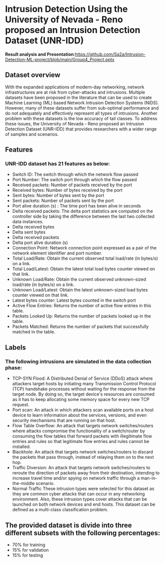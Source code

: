 # Intrusion Detection Using the University of Nevada - Reno proposed an Intrusion Detection Dataset (UNR-IDD)
**Result analysis and Presentation**:https://github.com/Sa2a/Intrusion-Detection-ML-project/blob/main/Group4_Project.pptx
## Dataset overview
With the expanded applications of modern-day networking, network infrastructures are at risk from cyber-attacks and intrusions. Multiple datasets have been proposed in the literature that can be used to create Machine Learning (ML) based Network Intrusion Detection Systems (NIDS). However, many of these datasets suffer from sub-optimal performance and do not adequately and effectively represent all types of intrusions. Another problem with these datasets is the low accuracy of tail classes. To address these issues, the University of Nevada - Reno proposed an Intrusion Detection Dataset (UNR-IDD) that provides researchers with a wider range of samples and scenarios.


## Features
### UNR-IDD dataset has 21 features as below:
*	Switch ID: The switch through which the network flow passed
*	Port Number: The switch port through which the flow passed
*   Received packets: Number of packets received by the port
*	Received bytes: Number of bytes received by the port
*	Sent bytes: Number of bytes sent by the port
*	Sent packets: Number of packets sent by the port
*	Port alive duration (s) : The time port has been alive in seconds
*	Delta received packets: The delta port statistics are computed on the controller side by taking the difference between the last two collected data instances.
*	Delta received bytes
*	Delta sent bytes
*	Delta received packets
*	Delta port alive duration (s)
*	Connection Point: Network connection point expressed as a pair of the network element identifier and port number.
*	Total Load/Rate: Obtain the current observed total load/rate (in bytes/s) on a link.
*	Total Load/Latest: Obtain the latest total load bytes counter viewed on that link.
*	Unknown Load/Rate: Obtain the current observed unknown-sized load/rate (in bytes/s) on a link.
*	Unknown Load/Latest: Obtain the latest unknown-sized load bytes counter viewed on that link.
*	Latest bytes counter: Latest bytes counted in the switch port
*	Active Flow Entries: Returns the number of active flow entries in this table.
*	Packets Looked Up: Returns the number of packets looked up in the table.
*	Packets Matched: Returns the number of packets that successfully matched in the table.
 
 
 
 
## Labels
### The following intrusions are simulated in the data collection phase:
*	TCP-SYN Flood: A Distributed Denial of Service (DDoS) attack where attackers target hosts by initiating many Transmission Control Protocol (TCP) handshake processes without waiting for the response from the target node. By doing so, the target device's resources are consumed as it has to keep allocating some memory space for every new TCP request.
*	Port scan: An attack in which attackers scan available ports on a host device to learn information about the services, versions, and even security mechanisms that are running on that host.
*	Flow Table Overflow: An attack that targets network switches/routers where attacks compromise the functionality of a switch/router by consuming the flow tables that forward packets with illegitimate flow entries and rules so that legitimate flow entries and rules cannot be installed.
*	Blackhole: An attack that targets network switches/routers to discard the packets that pass through, instead of relaying them on to the next hop.
*	Traffic Diversion: An attack that targets network switches/routers to reroute the direction of packets away from their destination, intending to increase travel time and/or spying on network traffic through a man-in-the-middle scenario.
*	Normal Traffic
These intrusion types were selected for this dataset as they are common cyber attacks that can occur in any networking environment. Also, these intrusion types cover attacks that can be launched on both network devices and end hosts. This dataset can be defined as a multi-class classification problem.

## The provided dataset is divide into three different subsets with the following percentages:
*	70% for training
*	15% for validation
*	15% for testing

